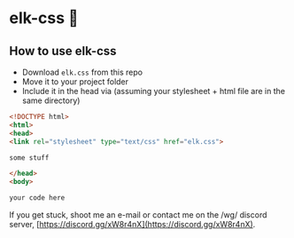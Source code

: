 # elk-css :deer:

## How to use elk-css

- Download `elk.css` from this repo
- Move it to your project folder
- Include it in the head via (assuming your stylesheet + html file are in the same directory)

```html
<!DOCTYPE html>
<html>
<head>
<link rel="stylesheet" type="text/css" href="elk.css">

some stuff

</head>
<body>

your code here
```

If you get stuck, shoot me an e-mail or contact me on the /wg/ discord server, [https://discord.gg/xW8r4nX](https://discord.gg/xW8r4nX).
